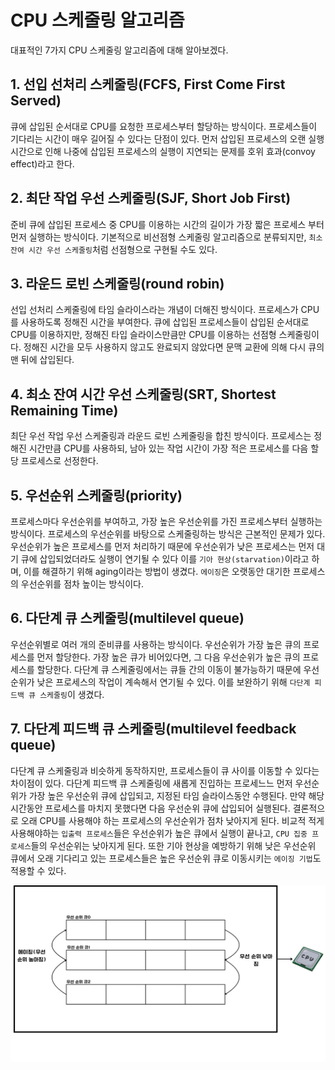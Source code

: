 # CPU 스케줄링 알고리즘

대표적인 7가지 CPU 스케줄링 알고리즘에 대해 알아보겠다.

## 1. 선입 선처리 스케줄링(FCFS, First Come First Served)

큐에 삽입된 순서대로 CPU를 요청한 프로세스부터 할당하는 방식이다. 프로세스들이 기다리는 시간이 매우 길어질 수 있다는 단점이 있다.
먼저 삽입된 프로세스의 오랜 실행 시간으로 인해 나중에 삽입된 프로세스의 실행이 지연되는 문제를 호위 효과(convoy effect)라고 한다.

## 2. 최단 작업 우선 스케줄링(SJF, Short Job First)

준비 큐에 삽입된 프로세스 중 CPU를 이용하는 시간의 길이가 가장 짧은 프로세스 부터 먼저 실행하는 방식이다.
기본적으로 비선점형 스케줄링 알고리즘으로 분류되지만, `최소 잔여 시간 우선 스케줄링`처럼 선점형으로 구현될 수도 있다.

## 3. 라운드 로빈 스케줄링(round robin)

선입 선처리 스케줄링에 타임 슬라이스라는 개념이 더해진 방식이다.
프로세스가 CPU를 사용하도록 정해진 시간을 부여한다.
큐에 삽입된 프로세스들이 삽입된 순서대로 CPU를 이용하지만, 정해진 타입 슬라이스만큼만 CPU를 이용하는 선점형 스케줄링이다.
정해진 시간을 모두 사용하지 않고도 완료되지 않았다면 문맥 교환에 의해 다시 큐의 맨 뒤에 삽입된다.

## 4. 최소 잔여 시간 우선 스케줄링(SRT, Shortest Remaining Time)

최단 우선 작업 우선 스케줄링과 라운드 로빈 스케줄링을 합친 방식이다.
프로세스는 정해진 시간만큼 CPU를 사용하되, 남아 있는 작업 시간이 가장 적은 프로세스를 다음 할당 프로세스로 선정한다.


## 5. 우선순위 스케줄링(priority)

프로세스마다 우선순위를 부여하고, 가장 높은 우선순위를 가진 프로세스부터 실행하는 방식이다.
프로세스의 우선순위를 바탕으로 스케줄링하는 방식은 근본적인 문제가 있다. 
우선순위가 높은 프로세스를 먼저 처리하기 때문에 우선순위가 낮은 프로세스는 먼저 대기 큐에 삽입되었더라도 실행이 연기될 수 있다
이를 `기아 현상(starvation)`이라고 하며, 이를 해결하기 위해 aging이라는 방법이 생겼다.
`에이징`은 오랫동안 대기한 프로세스의 우선순위를 점차 높이는 방식이다.

## 6. 다단계 큐 스케줄링(multilevel queue)

우선순위별로 여러 개의 준비큐를 사용하는 방식이다. 우선순위가 가장 높은 큐의 프로세스를 먼저 할당한다.
가장 높은 큐가 비어있다면, 그 다음 우선순위가 높은 큐의 프로세스를 할당한다.
다단계 큐 스케줄링에서는 큐들 간의 이동이 불가능하기 때문에 우선순위가 낮은 프로세스의 작업이 계속해서 연기될 수 있다.
이를 보완하기 위해 `다단계 피드백 큐 스케줄링`이 생겼다.

## 7. 다단계 피드백 큐 스케줄링(multilevel feedback queue)

다단계 큐 스케줄링과 비슷하게 동작하지만, 프로세스들이 큐 사이를 이동할 수 있다는 차이점이 있다.
다단계 피드백 큐 스케줄링에 새롭게 진입하는 프로세느느 먼저 우선순위가 가장 높은 우선순위 큐에 삽입되고, 지정된 타임 슬라이스동안 수행된다.
만약 해당 시간동안 프로세스를 마치지 못했다면 다음 우선순위 큐에 삽입되어 실행된다.
결론적으로 오래 CPU를 사용해야 하는 프로세스의 우선순위가 점차 낮아지게 된다.
비교적 적게 사용해야하는 `입출력 프로세스`들은 우선순위가 높은 큐에서 실행이 끝나고, `CPU 집중 프로세스`들의 우선순위는 낮아지게 된다.
또한 기아 현상을 예방하기 위해 낮은 우선순위 큐에서 오래 기다리고 있는 프로세스들은 높은 우선순위 큐로 이동시키는 `에이징 기법`도 적용할 수 있다.

<img src="../image/MultipleFeedbackQueue.jpg" alt="">

